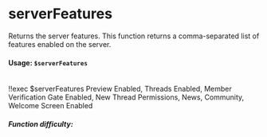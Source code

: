 # serverFeatures

Returns the server features. This function returns a comma-separated list of features enabled on the server.

#### Usage: `$serverFeatures`

<br/>
<discord-messages>
	<discord-message :bot="false" role-color="#ffcc9a" author="Member">
		!!exec $serverFeatures
	</discord-message>
	<discord-message :bot="true" role-color="#0099ff" author="Custom Command" avatar="https://media.discordapp.net/avatars/725721249652670555/781224f90c3b841ba5b40678e032f74a.webp">
        Preview Enabled, Threads Enabled, Member Verification Gate Enabled, New Thread Permissions, News, Community, Welcome Screen Enabled
	</discord-message>
</discord-messages>

##### Function difficulty: <Badge type="tip" text="Easy" vertical="middle" /> 